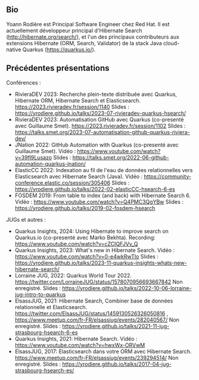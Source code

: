 ## Bio

Yoann Rodière est Principal Software Engineer chez Red Hat.
Il est actuellement développeur principal d'Hibernate Search (http://hibernate.org/search/),
et l'un des principaux contributeurs aux extensions Hibernate (ORM, Search, Validator)
de la stack Java cloud-native Quarkus (https://quarkus.io/).

## Précédentes présentations

Conférences :

* RivieraDEV 2023: Recherche plein-texte distribuée avec Quarkus, Hibernate ORM, Hibernate Search et Elasticsearch.
  https://2023.rivieradev.fr/session/1140
  Slides : https://yrodiere.github.io/talks/2023-07-rivieradev-quarkus-hsearch/
* RivieraDEV 2023: Automatisation GitHub avec Quarkus (co-presenté avec Guillaume Smet).
  https://2023.rivieradev.fr/session/1102
  Slides : https://talks.smet.org/2023-07-automatisation-github-quarkus-riviera-dev/
* JNation 2022: GitHub Automation with Quarkus (co-presenté avec Guillaume Smet).
  Vidéo : https://www.youtube.com/watch?v=39fl9Lusazo
  Slides : https://talks.smet.org/2022-06-github-automation-quarkus-jnation/
* ElasticCC 2022: Indexation au fil de l'eau de données relationnelles vers Elasticsearch avec Hibernate Search (Java).
  Vidéo : https://community-conference.elastic.co/session/305406
  Slides : https://yrodiere.github.io/talks/2022-02-elasticCC-hsearch-6-es
* FOSDEM 2019: From table to index (and back) with Hibernate Search 6.
  Vidéo : https://www.youtube.com/watch?v=Q4PMC3QgYBw
  Slides : https://yrodiere.github.io/talks/2019-02-fosdem-hsearch

JUGs et autres :

* Quarkus Insights, 2024: Using Hibernate to improve search on Quarkus.io (co-presenté avec Marko Bekhta).
  Recording: https://www.youtube.com/watch?v=cZCIQFJVv_Q
* Quarkus Insights, 2023: What's new in Hibernate Search.
  Vidéo : https://www.youtube.com/watch?v=0-e4wkRwTIo
  Slides : https://yrodiere.github.io/talks/2023-11-quarkus-insights-whats-new-hibernate-search/
* Lorraine JUG, 2022: Quarkus World Tour 2022.
  https://twitter.com/LorraineJUG/status/1578070956693667842
  Non enregistré.
  Slides : https://yrodiere.github.io/talks/2022-10-06-lorraine-jug-intro-to-quarkus
* ElsassJUG, 2021: Hibernate Search, Combiner base de données relationnelle et Elasticsearch.
  https://twitter.com/ElsassJUG/status/1459130526326050816 , https://www.meetup.com/fr-FR/elsassjug/events/282040567/
  Non enregistré.
  Slides : https://yrodiere.github.io/talks/2021-11-jug-strasbourg-hsearch-6-es
* Quarkus Insights, 2021: Hibernate Search.
  Vidéo : https://www.youtube.com/watch?v=hwxWx-ORVwM
* ElsassJUG, 2017: Elasticsearch dans votre ORM avec Hibernate Search.
  https://www.meetup.com/fr-FR/elsassjug/events/239294514/
  Non enregistré.
  Slides : https://yrodiere.github.io/talks/2017-04-jug-strasbourg-hsearch-es/
